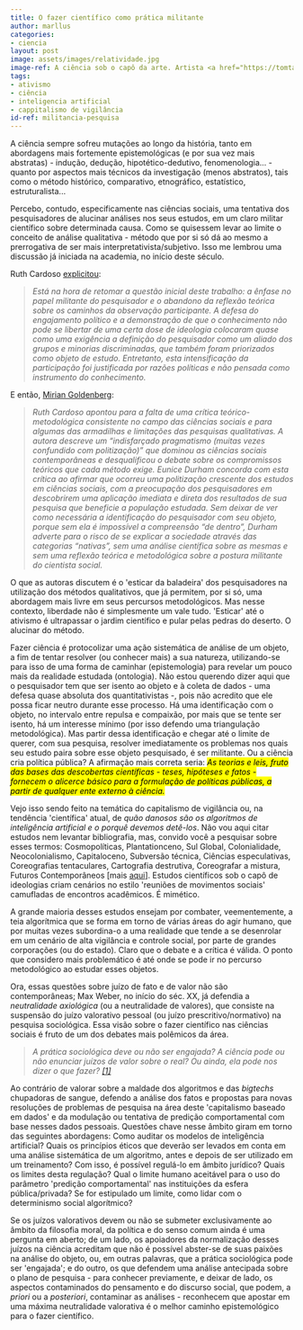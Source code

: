 ```yaml
---
title: O fazer científico como prática militante
author: marllus
categories:
- ciencia
layout: post
image: assets/images/relatividade.jpg
image-ref: A ciência sob o capô da arte. Artista <a href="https://tomtappingphotoblog.blogspot.com/2014/07/street-art-in-gloucester.html">TriX</a>
tags:
- ativismo
- ciência
- inteligencia artificial
- cappitalismo de vigilância
id-ref: militancia-pesquisa
---
```


A ciência sempre sofreu mutações ao longo da história, tanto em abordagens mais fortemente epistemológicas (e por sua vez mais abstratas) - indução, dedução, hipotético-dedutivo, fenomenologia... - quanto por aspectos mais técnicos da investigação (menos abstratos), tais como o método histórico, comparativo, etnográfico, estatístico, estruturalista...

Percebo, contudo, especificamente nas ciências sociais, uma tentativa dos pesquisadores de alucinar análises nos seus estudos, em um claro militar científico sobre determinada causa. Como se quisessem levar ao limite o conceito de análise qualitativa - método que por si só dá ao mesmo a prerrogativa de ser mais interpretativista/subjetivo. Isso me lembrou uma discussão já iniciada na academia, no início deste século.

Ruth Cardoso [explicitou](https://repositorio.usp.br/item/001442151):

> *Está na hora de retomar a questão inicial deste trabalho: a ênfase no papel militante do pesquisador e o abandono da reflexão teórica sobre os caminhos da observação participante. 
> A defesa do engajamento político e a demonstração de que o conhecimento não pode se libertar de uma certa dose de ideologia colocaram quase como uma exigência a definição do pesquisador como um aliado dos grupos e minorias discriminadas, que também foram priorizados como objeto de estudo. Entretanto, esta intensificação da participação foi justificada por razões políticas e não pensada como instrumento do conhecimento.*

E então, [Mirian Goldenberg](https://www.amazon.com.br/arte-pesquisar-pesquisa-qualitativa-ci%C3%AAncias-ebook/dp/B00A3D1GL6):

> *Ruth  Cardoso  apontou  para  a  falta  de  uma  crítica  teórico-metodológica  consistente  no  campo  das  ciências  sociais  e  para algumas das armadilhas e limitações das pesquisas qualitativas. A autora  descreve  um  “indisfarçado  pragmatismo  (muitas  vezes confundido  com  politização)”  que  dominou  as  ciências  sociais contemporâneas e desqualificou o debate sobre os compromissos teóricos que cada método exige. Eunice Durham concorda  com esta crítica ao afirmar que ocorreu uma politização crescente dos estudos em ciências sociais, com a preocupação dos pesquisadores em descobrirem uma aplicação imediata e direta dos resultados de sua pesquisa que beneficie a população estudada. Sem deixar de ver como necessária a identificação do pesquisador com seu objeto, porque sem ela é impossível a compreensão “de dentro”, Durham adverte para o  risco de se explicar a sociedade através das categorias “nativas”, sem uma análise científica sobre as mesmas e sem uma reflexão teórica e metodológica sobre a postura militante do cientista social.*

O que as autoras discutem é o 'esticar da baladeira' dos pesquisadores na utilização dos métodos qualitativos, que já permitem, por si só, uma abordagem mais livre em seus percursos metodológicos. Mas nesse contexto, liberdade não é simplesmente um vale tudo. 'Esticar' até o ativismo é ultrapassar o jardim científico e pular pelas pedras do deserto. O alucinar do método. 

Fazer ciência é protocolizar uma ação sistemática de análise de um objeto, a fim de tentar resolver (ou conhecer mais) a sua natureza, utilizando-se para isso de uma forma de caminhar (epistemologia) para revelar um pouco mais da realidade estudada (ontologia). Não estou querendo dizer aqui que o pesquisador tem que ser isento ao objeto e à coleta de dados - uma defesa quase absoluta dos quantitativistas -, pois não acredito que ele possa ficar neutro durante esse processo. Há uma identificação com o objeto, no intervalo entre repulsa e compaixão, por mais que se tente ser isento, há um interesse mínimo (por isso defendo uma triangulação metodológica). Mas partir dessa identificação e chegar até o limite de querer, com sua pesquisa, resolver imediatamente os problemas nos quais seu estudo paira sobre esse objeto pesquisado, é ser militante. Ou a ciência cria política pública? A afirmação mais correta seria: *<mark>As teorias e leis, fruto das bases das descobertas científicas - teses, hipóteses e fatos - fornecem o alicerce básico para a formulação de políticas públicas, a partir de qualquer ente externo à ciência.</mark>*

Vejo isso sendo feito na temática do capitalismo de vigilância ou, na tendência 'científica' atual, de *quão danosos são os algoritmos de inteligência artificial e o porquê devemos detê-los*. Não vou aqui citar estudos nem levantar bibliografia, mas, convido você a pesquisar sobre esses termos: Cosmopolíticas, Plantationceno, Sul Global, Colonialidade, Neocolonialismo, Capitaloceno, Subversão técnica, Ciências especulativas, Coreografias tentaculares, Cartografia destrutiva, Coreografar a mistura, Futuros Contemporâneos [mais [aqui](https://www.pimentalab.net/st05-tecnopoliticas-cosmopoliticas-conflitualidades-modos-de-saber-e-tecnologias-face-ao-plantationceno-react-2021/)]. Estudos científicos sob o capô de ideologias criam cenários no estilo 'reuniões de movimentos sociais' camufladas de encontros acadêmicos. É mimético.

A grande maioria desses estudos ensejam por combater, veementemente, a teia algorítmica que se forma em torno de várias áreas do agir humano, que por muitas vezes subordina-o a uma realidade que tende a se desenrolar em um cenário de alta vigilância e controle social, por parte de grandes corporações (ou do estado). Claro que o debate e a crítica é válida. O ponto que considero mais problemático é até onde se pode ir no percurso metodológico ao estudar esses objetos.

Ora, essas questões sobre juízo de fato e de valor não são contemporâneas; Max Weber, no início do séc. XX, já defendia a *neutralidade axiológica* (ou a neutralidade de valores), que consiste na suspensão do juízo valorativo pessoal (ou juízo prescritivo/normativo) na pesquisa sociológica. Essa visão sobre o fazer científico nas ciências sociais é fruto de um dos debates mais polêmicos da área.

> *A prática sociológica deve ou não ser engajada? A ciência pode ou não 
> enunciar juízos de valor sobre o real? Ou ainda, ela pode nos dizer o 
> que fazer? [[1]](https://www.scielo.br/j/rsocp/a/ncsQKC3XZjnGD4Qw4f3pwyw/?lang=pt)*

Ao contrário de valorar sobre a maldade dos algoritmos e das *bigtechs* chupadoras de sangue, defendo a análise dos fatos e propostas para novas resoluções de problemas de pesquisa na área deste 'capitalismo baseado em dados' e da modulação ou tentativa de predição comportamental com base nesses dados pessoais. Questões chave nesse âmbito giram em torno das seguintes abordagens: Como auditar os modelos de inteligência artificial? Quais os princípios éticos que deverão ser levados em conta em uma análise sistemática de um algoritmo, antes e depois de ser utilizado em um treinamento? Com isso, é possível regulá-lo em âmbito jurídico? Quais os limites desta regulação? Qual o limite humano aceitável para o uso do parâmetro 'predição comportamental' nas instituições da esfera pública/privada? Se for estipulado um limite, como lidar com o determinismo social algorítmico? 

Se os juízos valorativos devem ou não se submeter exclusivamente ao âmbito da filosofia moral, da política e do senso comum ainda é uma pergunta em aberto; de um lado, os apoiadores da normalização desses juízos na ciência acreditam que não é possível abster-se de suas paixões na análise do objeto, ou, em outras palavras, que a prática sociológica pode ser 'engajada'; e do outro, os que defendem uma análise antecipada sobre o plano de pesquisa - para conhecer previamente, e deixar de lado, os aspectos contaminados do pensamento e do discurso social, que podem, a *priori* ou a *posteriori*, contaminar as análises - reconhecem que apostar em uma máxima neutralidade valorativa é o melhor caminho epistemológico para o fazer científico.

